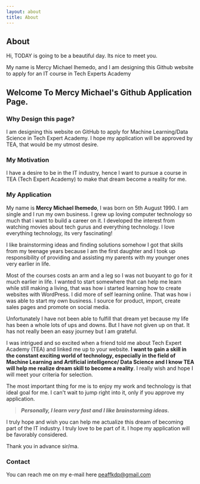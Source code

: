 ```yaml
---
layout: about
title: About
---
```


## About

Hi, TODAY is going to be a beautiful day. Its nice to meet you. 

My name is Mercy Michael Ihemedo, and I am designing this Github website to apply for an IT course in Tech Experts Academy

## Welcome To Mercy Michael's Github Application Page.

### Why Design this page?

I am designing this website on GitHub to apply for Machine Learning/Data Science in Tech Expert Academy. I hope my application will be approved by TEA, that would be my utmost desire.

### My Motivation

I have a desire to be in the IT industry, hence I want to pursue a course in TEA (Tech Expert Academy) to make that dream become a reality for me.

### My Application

My name is **Mercy Michael Ihemedo**, I was born on 5th August 1990. I am single and I run my own business. I grew up loving computer technology so much that i want to build a career on it. I developed the interest from watching movies about tech gurus and everything technology. I love everything technology, its very fascinating!

I like brainstorming ideas and finding solutions somehow I got that skills from my teenage years because I am the first daughter and I took up responsibility of providing and assisting my parents with my younger ones very earlier in life.

Most of the courses costs an arm and a leg so I was not buoyant to go for it much earlier in life. I wanted to start somewhere that can help me learn while still making a living, that was how i started learning how to create websites with WordPress. I did more of self learning online. That was how i was able to start my own business. I source for product, import, create sales pages and promote on social media.

Unfortunately I have not been able to fulfill that dream yet because my life has been a whole lots of ups and downs. But I have not given up on that. It has not really been an easy journey but I am grateful.

I was intrigued and so excited when a friend told me about Tech Expert Academy (TEA) and linked me up to your website. **I want to gain a skill in the constant exciting world of technology, especially in the field of Machine Learning and Artificial intelligence/ Data Science and I know TEA will help me realize dream skill to become a reality**. I really wish and hope I will meet your criteria for selection. 

The most important thing for me is to enjoy my work and technology is that ideal goal for me. I can't wait to jump right into it, only if you approve my application.

> ***Personally, I learn very fast and I like brainstorming ideas.***

I truly hope and wish you can help me actualize this dream of becoming part of the IT industry. I truly love to be part of it. I hope my application will be favorably considered.

Thank you in advance sir/ma.

### Contact

You can reach me on my e-mail here <peaffkdp@gmail.com>

